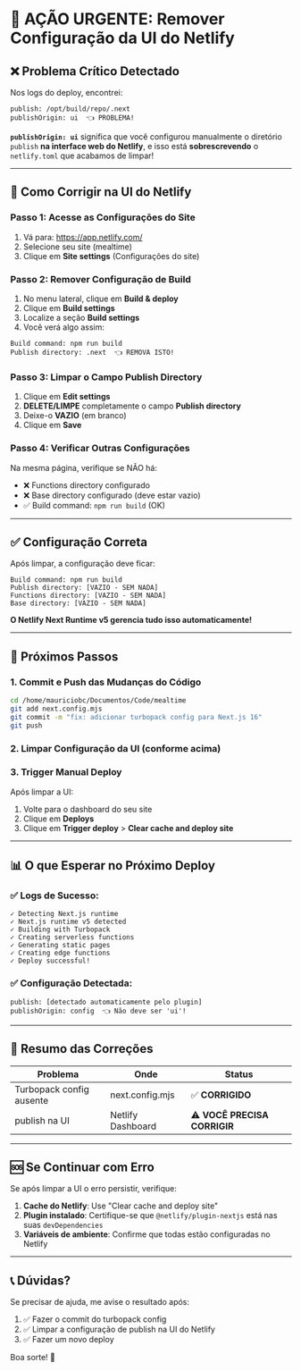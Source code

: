 # 🚨 AÇÃO URGENTE: Remover Configuração da UI do Netlify

## ❌ Problema Crítico Detectado

Nos logs do deploy, encontrei:
```
publish: /opt/build/repo/.next
publishOrigin: ui  👈 PROBLEMA!
```

**`publishOrigin: ui`** significa que você configurou manualmente o diretório `publish` **na interface web do Netlify**, e isso está **sobrescrevendo** o `netlify.toml` que acabamos de limpar!

---

## 🔧 Como Corrigir na UI do Netlify

### Passo 1: Acesse as Configurações do Site
1. Vá para: https://app.netlify.com/
2. Selecione seu site (mealtime)
3. Clique em **Site settings** (Configurações do site)

### Passo 2: Remover Configuração de Build
1. No menu lateral, clique em **Build & deploy**
2. Clique em **Build settings**
3. Localize a seção **Build settings**
4. Você verá algo assim:

```
Build command: npm run build
Publish directory: .next  👈 REMOVA ISTO!
```

### Passo 3: Limpar o Campo Publish Directory
1. Clique em **Edit settings**
2. **DELETE/LIMPE** completamente o campo **Publish directory**
3. Deixe-o **VAZIO** (em branco)
4. Clique em **Save**

### Passo 4: Verificar Outras Configurações
Na mesma página, verifique se NÃO há:
- ❌ Functions directory configurado
- ❌ Base directory configurado (deve estar vazio)
- ✅ Build command: `npm run build` (OK)

---

## ✅ Configuração Correta

Após limpar, a configuração deve ficar:

```
Build command: npm run build
Publish directory: [VAZIO - SEM NADA]
Functions directory: [VAZIO - SEM NADA]
Base directory: [VAZIO - SEM NADA]
```

**O Netlify Next Runtime v5 gerencia tudo isso automaticamente!**

---

## 🔄 Próximos Passos

### 1. Commit e Push das Mudanças do Código
```bash
cd /home/mauriciobc/Documentos/Code/mealtime
git add next.config.mjs
git commit -m "fix: adicionar turbopack config para Next.js 16"
git push
```

### 2. Limpar Configuração da UI (conforme acima)

### 3. Trigger Manual Deploy
Após limpar a UI:
1. Volte para o dashboard do seu site
2. Clique em **Deploys**
3. Clique em **Trigger deploy** > **Clear cache and deploy site**

---

## 📊 O que Esperar no Próximo Deploy

### ✅ Logs de Sucesso:
```
✓ Detecting Next.js runtime
✓ Next.js runtime v5 detected
✓ Building with Turbopack
✓ Creating serverless functions
✓ Generating static pages
✓ Creating edge functions
✓ Deploy successful!
```

### ✅ Configuração Detectada:
```
publish: [detectado automaticamente pelo plugin]
publishOrigin: config  👈 Não deve ser 'ui'!
```

---

## 🎯 Resumo das Correções

| Problema | Onde | Status |
|----------|------|--------|
| Turbopack config ausente | next.config.mjs | ✅ **CORRIGIDO** |
| publish na UI | Netlify Dashboard | ⚠️ **VOCÊ PRECISA CORRIGIR** |

---

## 🆘 Se Continuar com Erro

Se após limpar a UI o erro persistir, verifique:

1. **Cache do Netlify**: Use "Clear cache and deploy site"
2. **Plugin instalado**: Certifique-se que `@netlify/plugin-nextjs` está nas suas `devDependencies`
3. **Variáveis de ambiente**: Confirme que todas estão configuradas no Netlify

---

## 📞 Dúvidas?

Se precisar de ajuda, me avise o resultado após:
1. ✅ Fazer o commit do turbopack config
2. ✅ Limpar a configuração de publish na UI do Netlify
3. ✅ Fazer um novo deploy

Boa sorte! 🚀

